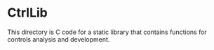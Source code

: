 
CtrlLib
=======

This directory is C code for a static library that contains functions 
for controls analysis and development.  



